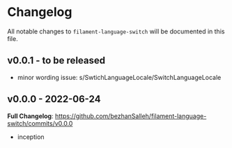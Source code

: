 # Changelog

All notable changes to `filament-language-switch` will be documented in this file.

## v0.0.1 - to be released

- minor wording issue: s/SwtichLanguageLocale/SwitchLanguageLocale

## v0.0.0 - 2022-06-24

**Full Changelog**: https://github.com/bezhanSalleh/filament-language-switch/commits/v0.0.0

- inception
